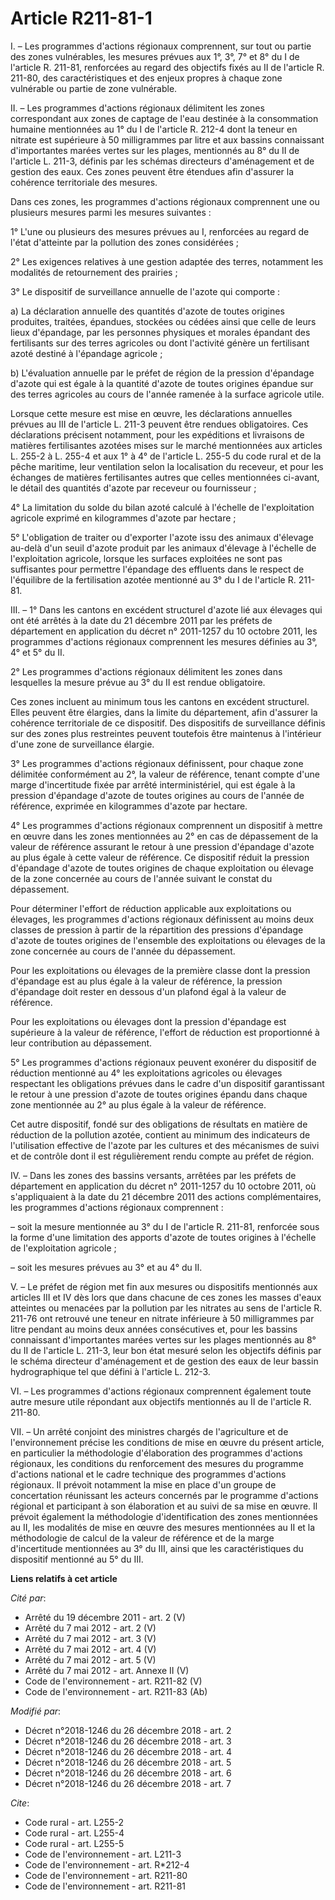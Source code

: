 # Article R211-81-1

I. – Les programmes d'actions régionaux comprennent, sur tout ou partie des zones vulnérables, les mesures prévues aux 1°,
3°, 7° et 8° du I de l'article R. 211-81, renforcées au regard des objectifs fixés au II de l'article R. 211-80, des
caractéristiques et des enjeux propres à chaque zone vulnérable ou partie de zone vulnérable.

II. – Les programmes d'actions régionaux délimitent les zones correspondant aux zones de captage de l'eau destinée à la
consommation humaine mentionnées au 1° du I de l'article R. 212-4 dont la teneur en nitrate est supérieure à 50 milligrammes
par litre et aux bassins connaissant d'importantes marées vertes sur les plages, mentionnés au 8° du II de l'article L.
211-3, définis par les schémas directeurs d'aménagement et de gestion des eaux. Ces zones peuvent être étendues afin
d'assurer la cohérence territoriale des mesures.

Dans ces zones, les programmes d'actions régionaux comprennent une ou plusieurs mesures parmi les mesures suivantes :

1° L'une ou plusieurs des mesures prévues au I, renforcées au regard de l'état d'atteinte par la pollution des zones
considérées ;

2° Les exigences relatives à une gestion adaptée des terres, notamment les modalités de retournement des prairies ;

3° Le dispositif de surveillance annuelle de l'azote qui comporte :

a) La déclaration annuelle des quantités d'azote de toutes origines produites, traitées, épandues, stockées ou cédées ainsi
que celle de leurs lieux d'épandage, par les personnes physiques et morales épandant des fertilisants sur des terres
agricoles ou dont l'activité génère un fertilisant azoté destiné à l'épandage agricole ;

b) L'évaluation annuelle par le préfet de région de la pression d'épandage d'azote qui est égale à la quantité d'azote de
toutes origines épandue sur des terres agricoles au cours de l'année ramenée à la surface agricole utile.

Lorsque cette mesure est mise en œuvre, les déclarations annuelles prévues au III de l'article L. 211-3 peuvent être rendues
obligatoires. Ces déclarations précisent notamment, pour les expéditions et livraisons de matières fertilisantes azotées
mises sur le marché mentionnées aux articles L. 255-2 à L. 255-4 et aux 1° à 4° de l'article L. 255-5 du code rural et de la
pêche maritime, leur ventilation selon la localisation du receveur, et pour les échanges de matières fertilisantes autres que
celles mentionnées ci-avant, le détail des quantités d'azote par receveur ou fournisseur ;

4° La limitation du solde du bilan azoté calculé à l'échelle de l'exploitation agricole exprimé en kilogrammes d'azote par
hectare ;

5° L'obligation de traiter ou d'exporter l'azote issu des animaux d'élevage au-delà d'un seuil d'azote produit par les
animaux d'élevage à l'échelle de l'exploitation agricole, lorsque les surfaces exploitées ne sont pas suffisantes pour
permettre l'épandage des effluents dans le respect de l'équilibre de la fertilisation azotée mentionné au 3° du I de
l'article R. 211-81.

III. – 1° Dans les cantons en excédent structurel d'azote lié aux élevages qui ont été arrêtés à la date du 21 décembre 2011
par les préfets de département en application du décret n° 2011-1257 du 10 octobre 2011, les programmes d'actions régionaux
comprennent les mesures définies au 3°, 4° et 5° du II.

2° Les programmes d'actions régionaux délimitent les zones dans lesquelles la mesure prévue au 3° du II est rendue
obligatoire.

Ces zones incluent au minimum tous les cantons en excédent structurel. Elles peuvent être élargies, dans la limite du
département, afin d'assurer la cohérence territoriale de ce dispositif. Des dispositifs de surveillance définis sur des zones
plus restreintes peuvent toutefois être maintenus à l'intérieur d'une zone de surveillance élargie.

3° Les programmes d'actions régionaux définissent, pour chaque zone délimitée conformément au 2°, la valeur de référence,
tenant compte d'une marge d'incertitude fixée par arrêté interministériel, qui est égale à la pression d'épandage d'azote de
toutes origines au cours de l'année de référence, exprimée en kilogrammes d'azote par hectare.

4° Les programmes d'actions régionaux comprennent un dispositif à mettre en œuvre dans les zones mentionnées au 2° en cas de
dépassement de la valeur de référence assurant le retour à une pression d'épandage d'azote au plus égale à cette valeur de
référence. Ce dispositif réduit la pression d'épandage d'azote de toutes origines de chaque exploitation ou élevage de la
zone concernée au cours de l'année suivant le constat du dépassement.

Pour déterminer l'effort de réduction applicable aux exploitations ou élevages, les programmes d'actions régionaux
définissent au moins deux classes de pression à partir de la répartition des pressions d'épandage d'azote de toutes origines
de l'ensemble des exploitations ou élevages de la zone concernée au cours de l'année du dépassement.

Pour les exploitations ou élevages de la première classe dont la pression d'épandage est au plus égale à la valeur de
référence, la pression d'épandage doit rester en dessous d'un plafond égal à la valeur de référence.

Pour les exploitations ou élevages dont la pression d'épandage est supérieure à la valeur de référence, l'effort de réduction
est proportionné à leur contribution au dépassement.

5° Les programmes d'actions régionaux peuvent exonérer du dispositif de réduction mentionné au 4° les exploitations agricoles
ou élevages respectant les obligations prévues dans le cadre d'un dispositif garantissant le retour à une pression d'azote de
toutes origines épandu dans chaque zone mentionnée au 2° au plus égale à la valeur de référence.

Cet autre dispositif, fondé sur des obligations de résultats en matière de réduction de la pollution azotée, contient au
minimum des indicateurs de l'utilisation effective de l'azote par les cultures et des mécanismes de suivi et de contrôle dont
il est régulièrement rendu compte au préfet de région.

IV. – Dans les zones des bassins versants, arrêtées par les préfets de département en application du décret n° 2011-1257 du
10 octobre 2011, où s'appliquaient à la date du 21 décembre 2011 des actions complémentaires, les programmes d'actions
régionaux comprennent :

– soit la mesure mentionnée au 3° du I de l'article R. 211-81, renforcée sous la forme d'une limitation des apports d'azote
de toutes origines à l'échelle de l'exploitation agricole ;

– soit les mesures prévues au 3° et au 4° du II.

V. – Le préfet de région met fin aux mesures ou dispositifs mentionnés aux articles III et IV dès lors que dans chacune de
ces zones les masses d'eaux atteintes ou menacées par la pollution par les nitrates au sens de l'article R. 211-76 ont
retrouvé une teneur en nitrate inférieure à 50 milligrammes par litre pendant au moins deux années consécutives et, pour les
bassins connaissant d'importantes marées vertes sur les plages mentionnés au 8° du II de l'article L. 211-3, leur bon état
mesuré selon les objectifs définis par le schéma directeur d'aménagement et de gestion des eaux de leur bassin hydrographique
tel que défini à l'article L. 212-3.

VI. – Les programmes d'actions régionaux comprennent également toute autre mesure utile répondant aux objectifs mentionnés au
II de l'article R. 211-80.

VII. – Un arrêté conjoint des ministres chargés de l'agriculture et de l'environnement précise les conditions de mise en
œuvre du présent article, en particulier la méthodologie d'élaboration des programmes d'actions régionaux, les conditions du
renforcement des mesures du programme d'actions national et le cadre technique des programmes d'actions régionaux. Il prévoit
notamment la mise en place d'un groupe de concertation réunissant les acteurs concernés par le programme d'actions régional
et participant à son élaboration et au suivi de sa mise en œuvre. Il prévoit également la méthodologie d'identification des
zones mentionnées au II, les modalités de mise en œuvre des mesures mentionnées au II et la méthodologie de calcul de la
valeur de référence et de la marge d'incertitude mentionnées au 3° du III, ainsi que les caractéristiques du dispositif
mentionné au 5° du III.

**Liens relatifs à cet article**

_Cité par_:

  - Arrêté du 19 décembre 2011 - art. 2 (V)
  - Arrêté du 7 mai 2012 - art. 2 (V)
  - Arrêté du 7 mai 2012 - art. 3 (V)
  - Arrêté du 7 mai 2012 - art. 4 (V)
  - Arrêté du 7 mai 2012 - art. 5 (V)
  - Arrêté du 7 mai 2012 - art. Annexe II (V)
  - Code de l'environnement - art. R211-82 (V)
  - Code de l'environnement - art. R211-83 (Ab)

_Modifié par_:

  - Décret n°2018-1246 du 26 décembre 2018 - art. 2
  - Décret n°2018-1246 du 26 décembre 2018 - art. 3
  - Décret n°2018-1246 du 26 décembre 2018 - art. 4
  - Décret n°2018-1246 du 26 décembre 2018 - art. 5
  - Décret n°2018-1246 du 26 décembre 2018 - art. 6
  - Décret n°2018-1246 du 26 décembre 2018 - art. 7

_Cite_:

  - Code rural - art. L255-2
  - Code rural - art. L255-4
  - Code rural - art. L255-5
  - Code de l'environnement - art. L211-3
  - Code de l'environnement - art. R*212-4
  - Code de l'environnement - art. R211-80
  - Code de l'environnement - art. R211-81
